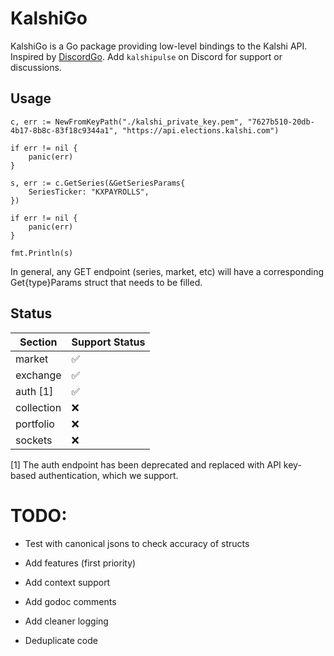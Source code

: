 # KalshiGo

KalshiGo is a Go package providing low-level bindings to the Kalshi API. Inspired by [DiscordGo](https://github.com/bwmarrin/discordgo/tree/master). Add `kalshipulse` on Discord for support or discussions.

## Usage

```golang
c, err := NewFromKeyPath("./kalshi_private_key.pem", "7627b510-20db-4b17-8b8c-83f18c9344a1", "https://api.elections.kalshi.com")

if err != nil {
    panic(err)
}

s, err := c.GetSeries(&GetSeriesParams{
    SeriesTicker: "KXPAYROLLS",
})

if err != nil {
    panic(err)
}

fmt.Println(s)
```

In general, any GET endpoint (series, market, etc) will have a corresponding Get{type}Params struct that needs to be filled.

## Status
| Section      | Support Status |
| ------------ | -------------- |
| market       | ✅             |
| exchange     | ✅             |
| auth [1]     | ✅             |
| collection   | ❌             |
| portfolio    | ❌             |
| sockets      | ❌             |

[1] The auth endpoint has been deprecated and replaced with API key-based authentication, which we support.

# TODO:
- Test with canonical jsons to check accuracy of structs

- Add features (first priority)

- Add context support

- Add godoc comments

- Add cleaner logging

- Deduplicate code